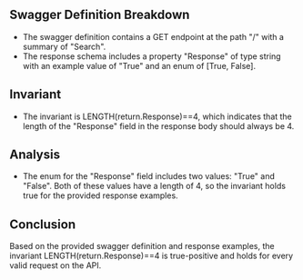 ## Swagger Definition Breakdown
- The swagger definition contains a GET endpoint at the path "/" with a summary of "Search".
- The response schema includes a property "Response" of type string with an example value of "True" and an enum of [True, False].

## Invariant
- The invariant is LENGTH(return.Response)==4, which indicates that the length of the "Response" field in the response body should always be 4.

## Analysis
- The enum for the "Response" field includes two values: "True" and "False". Both of these values have a length of 4, so the invariant holds true for the provided response examples.

## Conclusion
Based on the provided swagger definition and response examples, the invariant LENGTH(return.Response)==4 is true-positive and holds for every valid request on the API.
